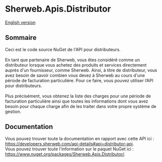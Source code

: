 # Sherweb.Apis.Distributor

[English version](README.md)

## Sommaire

Ceci est le code source NuGet de l'API pour distributeurs. <br><br> En tant que partenaire de Sherweb, vous êtes considéré comme un distributeur lorsque vous achetez des produits et services directement auprès d'un fournisseur, comme Sherweb. Ainsi, à titre de distributeur, vous avez besoin de savoir combien vous devez à Sherweb au cours d'une période de facturation particulière. Pour ce faire, vous pouvez utiliser l’API pour distributeurs. <br><br> Plus précisément, vous obtenez la liste des charges pour une période de facturation particulière ainsi que toutes les informations dont vous avez besoin pour chaque charge afin de les traiter dans votre propre système de gestion.


## Documentation

Vous pouvez trouver toute la documentation en rapport avec cette API ici : https://developers.sherweb.com/api-details#api=distributor-api. <br>
Vous pouvez trouver toute l'information sur le paquet NuGet ici : https://www.nuget.org/packages/Sherweb.Apis.Distributor/.
